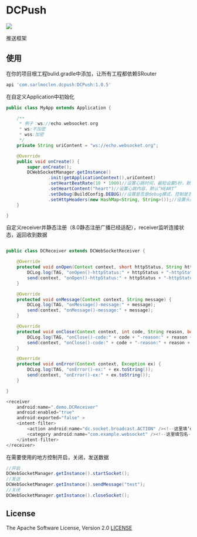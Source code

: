 # DCPush
![](https://img.shields.io/badge/release-1.0.5-brightgreen.svg)

推送框架

## 使用

在你的项目根工程bulid.gradle中添加，让所有工程都依赖SRouter
 
```gradle
api 'com.sarlmoclen.dcpush:DCPush:1.0.5'
```

在自定义Application中初始化

```java
public class MyApp extends Application {

    /**
     * 例子：ws://echo.websocket.org
     * ws:不加密
     * wss:加密
     */
    private String uriContent = "ws://echo.websocket.org";

    @Override
    public void onCreate() {
        super.onCreate();
        DCWebSocketManager.getInstance()
                .init(getApplicationContext(),uriContent)
                .setHeartBeatRate(10 * 1000)//设置心跳时间，最短设置5秒，默认5秒
                .setHeartContent("heart")//设置心跳内容，默认“HEART”
                .setDebug(BuildConfig.DEBUG)//设置是否是debug模式，控制是否打印log，默认关闭
                .setHttpHeaders(new HashMap<String, String>());//设置头内容，默认空
    }

}
```
 
自定义receiver并静态注册（8.0静态注册广播已经适配），receiver监听连接状态，返回收到数据

```java

public class DCReceiver extends DCWebSocketReceiver {

    @Override
    protected void onOpen(Context context, short httpStatus, String httpStatusMessage) {
        DCLog.log(TAG, "onOpen()-httpStatus:" + httpStatus + "-httpStatusMessage:" + httpStatusMessage);
        send(context, "onOpen()-httpStatus:" + httpStatus + "-httpStatusMessage:" + httpStatusMessage);
    }

    @Override
    protected void onMessage(Context context, String message) {
        DCLog.log(TAG, "onMessage()-message:" + message);
        send(context, "onMessage()-message:" + message);
    }

    @Override
    protected void onClose(Context context, int code, String reason, boolean remote) {
        DCLog.log(TAG, "onClose()-code:" + code + "-reason:" + reason + "-remote:" + remote);
        send(context, "onClose()-code:" + code + "-reason:" + reason + "-remote:" + remote);
    }

    @Override
    protected void onError(Context context, Exception ex) {
        DCLog.log(TAG, "onError()-ex:" + ex.toString());
        send(context, "onError()-ex:" + ex.toString());
    }

}

<receiver
    android:name=".demo.DCReceiver"
    android:enabled="true"
    android:exported="false" >
    <intent-filter>
        <action android:name="dc.socket.broadcast.ACTION" /><!--这里填‘dc.socket.broadcast.ACTION’-->
        <category android:name="com.example.websocket" /><!--这里填包名-->
    </intent-filter>
</receiver>
```
 
在需要使用的地方控制开启，关闭，发送数据

```java
//开启
DCWebSocketManager.getInstance().startSocket();
//发送
DCWebSocketManager.getInstance().sendMessage("test");
//关闭
DCWebSocketManager.getInstance().closeSocket();
```

## License
The Apache Software License, Version 2.0  [LICENSE](http://www.apache.org/licenses/LICENSE-2.0.txt)

